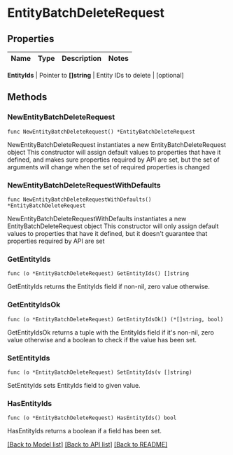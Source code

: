 # EntityBatchDeleteRequest


## Properties

Name | Type | Description | Notes
------------ | ------------- | ------------- | -------------


**EntityIds** | Pointer to **[]string** | Entity IDs to delete | [optional] 



## Methods


### NewEntityBatchDeleteRequest

`func NewEntityBatchDeleteRequest() *EntityBatchDeleteRequest`

NewEntityBatchDeleteRequest instantiates a new EntityBatchDeleteRequest object
This constructor will assign default values to properties that have it defined,
and makes sure properties required by API are set, but the set of arguments
will change when the set of required properties is changed

### NewEntityBatchDeleteRequestWithDefaults

`func NewEntityBatchDeleteRequestWithDefaults() *EntityBatchDeleteRequest`

NewEntityBatchDeleteRequestWithDefaults instantiates a new EntityBatchDeleteRequest object
This constructor will only assign default values to properties that have it defined,
but it doesn't guarantee that properties required by API are set


### GetEntityIds

`func (o *EntityBatchDeleteRequest) GetEntityIds() []string`

GetEntityIds returns the EntityIds field if non-nil, zero value otherwise.

### GetEntityIdsOk

`func (o *EntityBatchDeleteRequest) GetEntityIdsOk() (*[]string, bool)`

GetEntityIdsOk returns a tuple with the EntityIds field if it's non-nil, zero value otherwise
and a boolean to check if the value has been set.

### SetEntityIds

`func (o *EntityBatchDeleteRequest) SetEntityIds(v []string)`

SetEntityIds sets EntityIds field to given value.


### HasEntityIds

`func (o *EntityBatchDeleteRequest) HasEntityIds() bool`

HasEntityIds returns a boolean if a field has been set.









[[Back to Model list]](../README.md#documentation-for-models) [[Back to API list]](../README.md#documentation-for-api-endpoints) [[Back to README]](../README.md)


